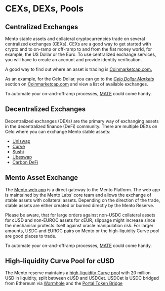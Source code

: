# CEXs, DEXs, Pools

## Centralized Exchanges

Mento stable assets and collateral cryptocurrencies trade on several centralized exchanges (CEXs). CEXs are a good way to get started with crypto and to on-ramp or off-ramp to and from the fiat money world, for example, the US Dollar or the Euro. To use centralized exchange services, you will have to create an account and provide identity verification.

A good way to find out where an asset is trading is [Coinmarketcap.com.](https://coinmarketcap.com/)

As an example, for the Celo Dollar, you can go to the [_Celo Dollar Markets_](https://coinmarketcap.com/currencies/celo-dollar/) section on [Coinmarketcap.com](https://coinmarketcap.com) and view a list of available exchanges.

To automate your on-and-offramp processes, [MATE](https://docs.mento.org/mento/on-off-ramp/automation-via-mate) could come handy.



## Decentralized Exchanges

Decentralized exchanges (DEXs) are the primary way of exchanging assets in the decentralized finance (DeFi) community. There are multiple DEXs on Celo where you can exchange Mento stable assets:

* [Uniswap](https://app.uniswap.org/#/swap)
* [Curve](https://curve.fi/#/celo/swap)
* [Sushi](https://www.sushi.com/swap?fromChainId=42220)
* [Ubeswap](https://app.ubeswap.org/#/swap)
* [Carbon DeFi](https://app.carbondefi.xyz/trade)



## Mento Asset Exchange

The [Mento web app](https://app.mento.org/) is a direct gateway to the Mento Platform. The web app is maintained by the Mento Labs’ core team and allows the exchange of stable assets with collateral assets. Depending on the direction of the trade, stable assets are either created or burned directly by the Mento Reserve.

Please be aware, that for large orders against non-USDC collateral assets for cUSD and non-EUROC assets for cEUR, slippage might increase since the mechanism protects itself against oracle manipulation risk. For larger amounts, USDC and EUROC pairs on Mento or the high-liquidity Curve pool are good places to trade.

To automate your on-and-offramp processes, [MATE](https://docs.mento.org/mento/on-off-ramp/automation-via-mate) could come handy.



## High-liquidity Curve Pool for cUSD

The Mento reserve maintains a [high-liquidity Curve pool](https://curve.fi/#/celo/pools/factory-v2-35/deposit) with 20 million USD in liquidity, split between cUSD and USDCet. USDCet is USDC bridged from Ethereum via [Wormhole](https://wormhole.com/) and the [Portal Token Bridge](https://www.portalbridge.com/#/transfer)

